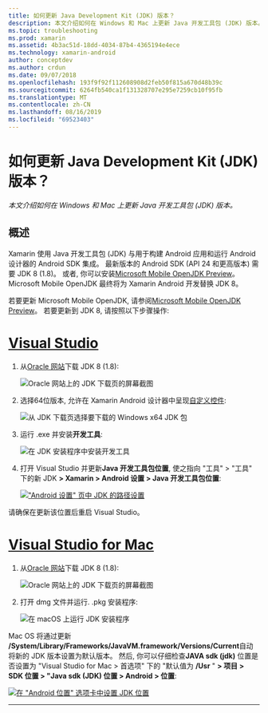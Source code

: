 ```yaml
---
title: 如何更新 Java Development Kit (JDK) 版本？
description: 本文介绍如何在 Windows 和 Mac 上更新 Java 开发工具包 (JDK) 版本。
ms.topic: troubleshooting
ms.prod: xamarin
ms.assetid: 4b3ac51d-18dd-4034-87b4-4365194e4ece
ms.technology: xamarin-android
author: conceptdev
ms.author: crdun
ms.date: 09/07/2018
ms.openlocfilehash: 193f9f92f112608908d2feb50f815a670d48b39c
ms.sourcegitcommit: 6264fb540ca1f131328707e295e7259cb10f95fb
ms.translationtype: MT
ms.contentlocale: zh-CN
ms.lasthandoff: 08/16/2019
ms.locfileid: "69523403"
---
```

# <a name="how-do-i-update-the-java-development-kit-jdk-version"></a>如何更新 Java Development Kit (JDK) 版本？

_本文介绍如何在 Windows 和 Mac 上更新 Java 开发工具包 (JDK) 版本。_

## <a name="overview"></a>概述

Xamarin 使用 Java 开发工具包 (JDK) 与用于构建 Android 应用和运行 Android 设计器的 Android SDK 集成。 最新版本的 Android SDK (API 24 和更高版本) 需要 JDK 8 (1.8)。 或者, 你可以安装[Microsoft Mobile OpenJDK Preview](~/android/get-started/installation/openjdk.md)。 Microsoft Mobile OpenJDK 最终将为 Xamarin Android 开发替换 JDK 8。

若要更新 Microsoft Mobile OpenJDK, 请参阅[Microsoft Mobile OpenJDK Preview](~/android/get-started/installation/openjdk.md)。 若要更新到 JDK 8, 请按照以下步骤操作:

# <a name="visual-studiotabwindows"></a>[Visual Studio](#tab/windows)

1. 从[Oracle 网站](https://www.oracle.com/technetwork/java/javase/downloads/index.html)下载 JDK 8 (1.8):

    ![Oracle 网站上的 JDK 下载页的屏幕截图](update-jdk-images/image1.png)

2. 选择64位版本, 允许在 Xamarin Android 设计器中呈现[自定义控件](https://github.com/xamarin/release-notes-archive/blob/master/release-notes/vs/xamarin.vs_4/xamarin.vs_4.2/index.md#androiddesignercustomcontrols):

    ![从 JDK 下载页选择要下载的 Windows x64 JDK 包](update-jdk-images/image2.png)

3. 运行 .exe 并安装**开发工具**:

    ![在 JDK 安装程序中安装开发工具](update-jdk-images/image3.png)

4. 打开 Visual Studio 并更新**Java 开发工具包位置**, 使之指向 "工具" > "工具" 下的新 JDK **> Xamarin > Android 设置 > Java 开发工具包位置**:

    [!["Android 设置" 页中 JDK 的路径设置](update-jdk-images/image4-sml.png)](update-jdk-images/image4.png#lightbox)

请确保在更新该位置后重启 Visual Studio。

# <a name="visual-studio-for-mactabmacos"></a>[Visual Studio for Mac](#tab/macos)

1. 从[Oracle 网站](https://www.oracle.com/technetwork/java/javase/downloads/index.html)下载 JDK 8 (1.8):

    ![Oracle 网站上的 JDK 下载页的屏幕截图](update-jdk-images/image1.png)

2. 打开 dmg 文件并运行. .pkg 安装程序:

    ![在 macOS 上运行 JDK 安装程序](update-jdk-images/image5.png)

Mac OS 将通过更新 **/System/Library/Frameworks/JavaVM.framework/Versions/Current**自动将新的 JDK 版本设置为默认版本。 然后, 你可以仔细检查**JAVA sdk (jdk)** 位置是否设置为 "Visual Studio for Mac > 首选项" 下的 "默认值为 **/Usr** " **> 项目 > SDK 位置 > "Java sdk (JDK) 位置 > Android > 位置**:

[![在 "Android 位置" 选项卡中设置 JDK 位置](update-jdk-images/image6-sml.png)](update-jdk-images/image6.png#lightbox)

-----

